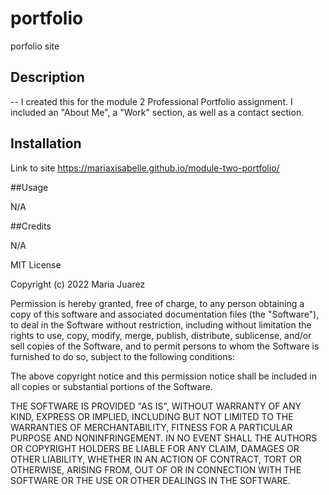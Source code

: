 # portfolio
porfolio site

## Description

-- I created this for the module 2 Professional Portfolio assignment. I included an "About Me", a "Work" section, as well as a contact section.

## Installation

Link to site https://mariaxisabelle.github.io/module-two-portfolio/

##Usage

N/A

##Credits

N/A

MIT License

Copyright (c) 2022 Maria Juarez

Permission is hereby granted, free of charge, to any person obtaining a copy of this software and associated documentation files (the "Software"), to deal in the Software without restriction, including without limitation the rights to use, copy, modify, merge, publish, distribute, sublicense, and/or sell copies of the Software, and to permit persons to whom the Software is furnished to do so, subject to the following conditions:

The above copyright notice and this permission notice shall be included in all copies or substantial portions of the Software.

THE SOFTWARE IS PROVIDED "AS IS", WITHOUT WARRANTY OF ANY KIND, EXPRESS OR IMPLIED, INCLUDING BUT NOT LIMITED TO THE WARRANTIES OF MERCHANTABILITY, FITNESS FOR A PARTICULAR PURPOSE AND NONINFRINGEMENT. IN NO EVENT SHALL THE AUTHORS OR COPYRIGHT HOLDERS BE LIABLE FOR ANY CLAIM, DAMAGES OR OTHER LIABILITY, WHETHER IN AN ACTION OF CONTRACT, TORT OR OTHERWISE, ARISING FROM, OUT OF OR IN CONNECTION WITH THE SOFTWARE OR THE USE OR OTHER DEALINGS IN THE SOFTWARE.
